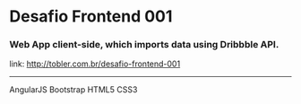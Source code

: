 # Desafio Frontend 001

### Web App client-side, which imports data using Dribbble API.

link: http://tobler.com.br/desafio-frontend-001

---
AngularJS
Bootstrap
HTML5
CSS3


